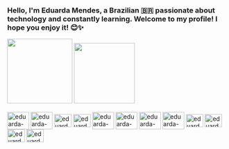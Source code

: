 ### Hello, I'm Eduarda Mendes, a Brazilian 🇧🇷 passionate about technology and constantly learning. Welcome to my profile! I hope you enjoy it! 😊✨
<div>
  <img height="150em" src="https://github-readme-stats.vercel.app/api?username=EduardaMendes01&theme=monokai&show_icons=true&hide_rank=false&rank_icon=github"/>
  <img height="140em" src="https://github-readme-stats.vercel.app/api/top-langs/?username=EduardaMendes01&theme=monokai&hide_progress=true"/>
</div>

<div style="display: inline_block"><br/>
  <img align="center" alt="eduarda-html" height="40" width="50" src="https://cdn.jsdelivr.net/gh/devicons/devicon@latest/icons/html5/html5-original-wordmark.svg"/>
  <img align="center" alt="eduarda-css" height="40" width="50" src="https://cdn.jsdelivr.net/gh/devicons/devicon@latest/icons/css3/css3-original-wordmark.svg"/>
  <img align="center" alt="eduarda-js" height="30" width="40" src="https://cdn.jsdelivr.net/gh/devicons/devicon@latest/icons/javascript/javascript-original.svg"/>
  <img align="center" alt="eduarda-typescript" height="30" width="40" src="https://cdn.jsdelivr.net/gh/devicons/devicon@latest/icons/typescript/typescript-original.svg"/>
  <img align="center" alt="eduarda-sass" height="40" width="50" src="https://cdn.jsdelivr.net/gh/devicons/devicon@latest/icons/sass/sass-original.svg"/>
  <img align="center" alt="eduarda-nodejs" height="40" width="50" src="https://cdn.jsdelivr.net/gh/devicons/devicon@latest/icons/nodejs/nodejs-original-wordmark.svg"/>
  <img align="center" alt="eduarda-npm" height="40" width="50" src="https://cdn.jsdelivr.net/gh/devicons/devicon@latest/icons/npm/npm-original-wordmark.svg"/>
  <img align="center" alt="eduarda-gimp" height="40" width="50" src="https://cdn.jsdelivr.net/gh/devicons/devicon@latest/icons/gimp/gimp-original.svg"/>
  <img align="center" alt="eduarda-vscode" height="30" width="40" src="https://cdn.jsdelivr.net/gh/devicons/devicon@latest/icons/vscode/vscode-original.svg"/>
  <img align="center" alt="eduarda-bootstrap" height="30" width="40" src="https://cdn.jsdelivr.net/gh/devicons/devicon@latest/icons/bootstrap/bootstrap-original.svg"/>
  <img align="center" alt="eduarda-react" height="30" width="40" src="https://cdn.jsdelivr.net/gh/devicons/devicon@latest/icons/react/react-original.svg"/>
  <img align="center" alt="eduarda-jquery" height="30" width="40" src="https://cdn.jsdelivr.net/gh/devicons/devicon@latest/icons/jquery/jquery-original.svg"/>
</div>
